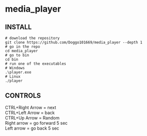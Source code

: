 
# media_player

## INSTALL
```
# download the repository
git clone https://github.com/Doggo101669/media_player --depth 1
# go in the repo
cd media_player
# go to bin
cd bin
# run one of the executables
# Windows
.\player.exe
# Linux
./player
```

## CONTROLS
CTRL+Right Arrow = next<br />
CTRL+Left Arrow = back<br />
CTRL+Up Arrow = Random<br />
Right arrow = go forward 5 sec<br />
Left arrow = go back 5 sec<br />
